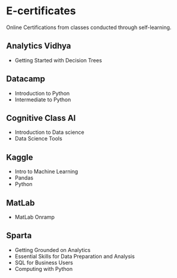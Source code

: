 # E-certificates

Online Certifications from classes conducted through self-learning.

## Analytics Vidhya
- Getting Started with Decision Trees


## Datacamp
- Introduction to Python
- Intermediate to Python


## Cognitive Class AI
- Introduction to Data science
- Data Science Tools


## Kaggle
- Intro to Machine Learning
- Pandas
- Python


## MatLab
- MatLab Onramp


## Sparta
- Getting Grounded on Analytics
- Essential Skills for Data Preparation and Analysis
- SQL for Business Users
- Computing with Python
